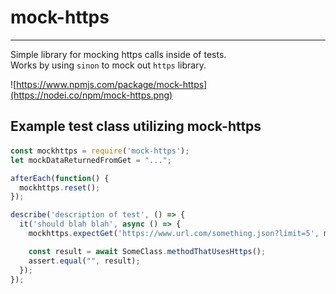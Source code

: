 # mock-https
----------
Simple library for mocking https calls inside of tests.  
Works by using `sinon` to mock out `https` library.

![https://www.npmjs.com/package/mock-https](https://nodei.co/npm/mock-https.png)

Example test class utilizing mock-https
--------------  

<p>

####

```javascript
const mockhttps = require('mock-https');
let mockDataReturnedFromGet = "...";

afterEach(function() {
  mockhttps.reset();
});

describe('description of test', () => {
  it('should blah blah', async () => {
    mockhttps.expectGet('https://www.url.com/something.json?limit=5', mockDataReturnedFromGet);

    const result = await SomeClass.methodThatUsesHttps();  
    assert.equal("", result);
  });
});
```